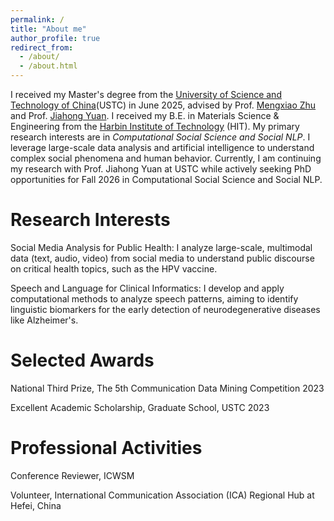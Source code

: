 ```yaml
---
permalink: /
title: "About me"
author_profile: true
redirect_from: 
  - /about/
  - /about.html
---
```


I received my Master's degree from the [University of Science and Technology of China](https://en.ustc.edu.cn)(USTC) in June 2025, advised by Prof. [Mengxiao Zhu](https://sites.google.com/site/mengxiaozhu/home?authuser=0)  and Prof. [Jiahong Yuan](https://scholar.google.com/citations?user=jbbXJOkAAAAJ&hl=en). I received my B.E. in Materials Science & Engineering from the [Harbin Institute of Technology](https://en.hit.edu.cn) (HIT). My primary research interests are in *Computational Social Science and Social NLP*.  I leverage large-scale data analysis and artificial intelligence to understand complex social phenomena and human behavior. Currently, I am continuing my research with Prof. Jiahong Yuan at USTC while actively seeking PhD opportunities for Fall 2026 in Computational Social Science and Social NLP.

Research Interests
======

Social Media Analysis for Public Health: I analyze large-scale, multimodal data (text, audio, video) from social media to understand public discourse on critical health topics, such as the HPV vaccine.

Speech and Language for Clinical Informatics: I develop and apply computational methods to analyze speech patterns, aiming to identify linguistic biomarkers for the early detection of neurodegenerative diseases like Alzheimer's.


Selected Awards
======

National Third Prize, The 5th Communication Data Mining Competition 2023

Excellent Academic Scholarship, Graduate School, USTC 2023

Professional Activities
======
Conference Reviewer, ICWSM

Volunteer, International Communication Association (ICA) Regional Hub at Hefei, China
